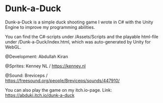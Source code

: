# Dunk-a-Duck

Dunk-a-Duck is a simple duck shooting game I wrote in C# with the Unity Engine to improve my programming abilities.

You can find the C#-scripts under /Assets/Scripts and the playable html-file under /Dunk-a-Duck/index.html, which was auto-generated by Unity for WebGL.

@Development: Abdullah Kiran

@Sprites: Kenney NL / https://kenney.nl

@Sound: Breviceps / https://freesound.org/people/Breviceps/sounds/447910/

You can also play the game on my itch.io-page.
Link: https://abduki.itch.io/dunk-a-duck
